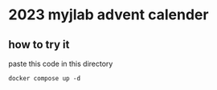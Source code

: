 # 2023 myjlab advent calender

## how to try it
paste this code in this directory 
```
docker compose up -d
```